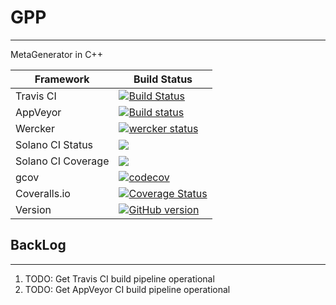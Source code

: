 # GPP
-----------------------------------------------------
MetaGenerator in C++

| Framework | Build Status |
|-----------|------------------------------------------------------
| Travis CI | [![Build Status](https://travis-ci.org/lopezfjose/GPP.svg?branch=master)](https://travis-ci.org/lopezfjose/GPP) |
| AppVeyor | [![Build status](https://ci.appveyor.com/api/projects/status/g7f7ddvujbnwh32b?svg=true)](https://ci.appveyor.com/project/lopezfjose/gpp) |
| Wercker | [![wercker status](https://app.wercker.com/status/37766e7f997734fd6f4dc9b423aeb1d2/s/master "wercker status")](https://app.wercker.com/project/byKey/37766e7f997734fd6f4dc9b423aeb1d2) |
| Solano CI Status | [![](https://ci.solanolabs.com:443/jflopezfernandez/GPP/badges/branches/master?badge_token=91a32bb5ebde0121c0a0ec10152a182d5088c0cb)](https://ci.solanolabs.com:443/jflopezfernandez/GPP/suites/784044) |
| Solano CI Coverage | [![](https://ci.solanolabs.com:443/jflopezfernandez/GPP/badges/branches/master?badge_token=91a32bb5ebde0121c0a0ec10152a182d5088c0cb&show_coverage=true)](https://ci.solanolabs.com:443/jflopezfernandez/GPP/suites/784044) |
| gcov | [![codecov](https://codecov.io/gh/lopezfjose/GPP/branch/master/graph/badge.svg)](https://codecov.io/gh/lopezfjose/GPP) |
| Coveralls.io | [![Coverage Status](https://coveralls.io/repos/github/lopezfjose/GPP/badge.svg?branch=master)](https://coveralls.io/github/lopezfjose/GPP?branch=master) |
| Version | [![GitHub version](https://badge.fury.io/gh/lopezfjose%2FGPP.svg)](https://badge.fury.io/gh/lopezfjose%2FGPP) |

## BackLog
------------------------------
1. TODO: Get Travis CI build pipeline operational
2. TODO: Get AppVeyor CI build pipeline operational
